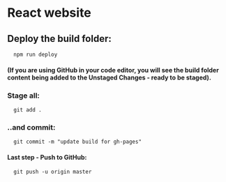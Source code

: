 # React website

## Deploy the build folder:
```
  npm run deploy
```

#### (If you are using GitHub in your code editor, you will see the build folder content being added to the Unstaged Changes - ready to be staged).

### Stage all:
``` 
  git add .
```
### ..and commit:
```
  git commit -m "update build for gh-pages"
```
#### Last step - Push to GitHub:
```
  git push -u origin master
```
